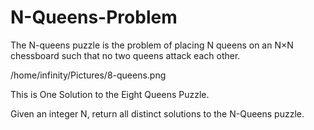 # N-Queens-Problem

The N-queens puzzle is the problem of placing N queens on an N×N chessboard such that no two queens attack each other.

/home/infinity/Pictures/8-queens.png

This is One Solution to the Eight Queens Puzzle.

Given an integer N, return all distinct solutions to the N-Queens puzzle.
